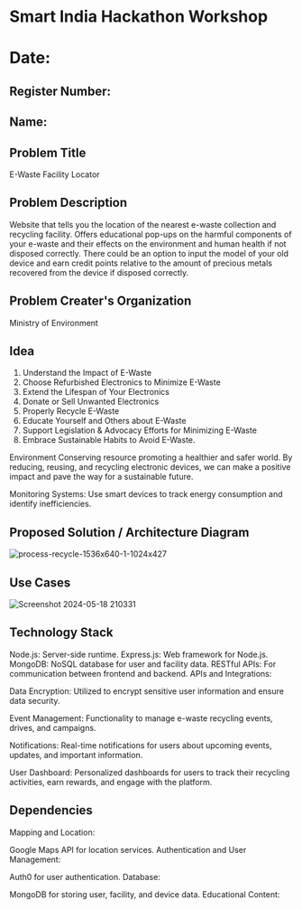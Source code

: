 # Smart India Hackathon Workshop
# Date:
## Register Number:
## Name:
## Problem Title
E-Waste Facility Locator
## Problem Description
Website that tells you the location of the nearest e-waste collection and recycling facility. Offers educational pop-ups on the harmful components of your e-waste and their effects on the environment and human health if not disposed correctly. There could be an option to input the model of your old device and earn credit points relative to the amount of precious metals recovered from the device if disposed correctly.
## Problem Creater's Organization
Ministry of Environment

## Idea

1. Understand the Impact of E-Waste
2. Choose Refurbished Electronics to Minimize E-Waste
3. Extend the Lifespan of Your Electronics
4. Donate or Sell Unwanted Electronics
5. Properly Recycle E-Waste
6. Educate Yourself and Others about E-Waste
7. Support Legislation & Advocacy Efforts for Minimizing E-Waste
8. Embrace Sustainable Habits to Avoid E-Waste.

Environment Conserving resource promoting a healthier and safer world. By reducing, reusing, and recycling electronic devices, we can make a positive impact and pave the way for a sustainable future.

Monitoring Systems: Use smart devices to track energy consumption and identify inefficiencies.

## Proposed Solution / Architecture Diagram

![process-recycle-1536x640-1-1024x427](https://github.com/Nandhika05/SIHPS/assets/154419402/4f80fb19-b2e8-499b-ad9f-0267eed0d96d)

## Use Cases

![Screenshot 2024-05-18 210331](https://github.com/Nandhika05/SIHPS/assets/154419402/e55a9acc-4563-4949-8fb5-5e11b86ead54)

## Technology Stack

Node.js: Server-side runtime. Express.js: Web framework for Node.js. MongoDB: NoSQL database for user and facility data. RESTful APIs: For communication between frontend and backend. APIs and Integrations:

Data Encryption: Utilized to encrypt sensitive user information and ensure data security.

Event Management: Functionality to manage e-waste recycling events, drives, and campaigns.

Notifications: Real-time notifications for users about upcoming events, updates, and important information.

User Dashboard: Personalized dashboards for users to track their recycling activities, earn rewards, and engage with the platform.

## Dependencies

Mapping and Location:

Google Maps API for location services. Authentication and User Management:

Auth0 for user authentication. Database:

MongoDB for storing user, facility, and device data. Educational Content:
